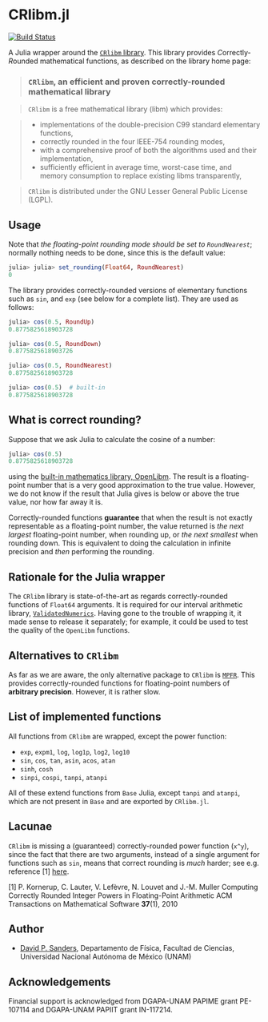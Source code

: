 # CRlibm.jl

[![Build Status](https://travis-ci.org/dpsanders/CRlibm.jl.svg?branch=master)](https://travis-ci.org/dpsanders/CRlibm.jl)

A Julia wrapper around the [`CRlibm` library](http://lipforge.ens-lyon.fr/www/crlibm/). This library provides *C*orrectly-*R*ounded mathematical functions, as described on the
library home page:


> ### `CRlibm`, an efficient and proven correctly-rounded mathematical library

> `CRlibm` is a free mathematical library (libm) which provides:

> - implementations of the double-precision C99 standard elementary functions,
> - correctly rounded in the four IEEE-754 rounding modes,
> - with a comprehensive proof of both the algorithms used and their implementation,
> - sufficiently efficient in average time, worst-case time, and memory consumption to replace existing libms transparently,

> `CRlibm` is distributed under the GNU Lesser General Public License (LGPL).

## Usage

Note that *the floating-point rounding mode should be set to `RoundNearest`*; normally nothing needs to be done,
since this is the default value:

```julia
julia> julia> set_rounding(Float64, RoundNearest)
0
```

The library provides correctly-rounded versions of elementary functions such as
`sin`, and  `exp` (see below for a complete list). They are used as follows:


```julia
julia> cos(0.5, RoundUp)
0.8775825618903728

julia> cos(0.5, RoundDown)
0.8775825618903726

julia> cos(0.5, RoundNearest)
0.8775825618903728

julia> cos(0.5)  # built-in
0.8775825618903728
```

## What is correct rounding?
Suppose that we ask Julia to calculate the cosine of a number:
```julia
julia> cos(0.5)
0.8775825618903728
```
using the [built-in mathematics library, OpenLibm](https://github.com/JuliaLang/openlibm).
The result is a floating-point number that is a very good approximation to the
true value. However, we do not know if the result that Julia gives is below or
above the true value, nor how far away it is.

Correctly-rounded functions **guarantee** that when the result is not
exactly representable as a floating-point number, the value returned is *the next
largest* floating-point number, when rounding up, or *the next smallest* when
rounding down. This is equivalent to doing the calculation in infinite
precision and *then* performing the rounding.

## Rationale for the Julia wrapper

The `CRlibm` library is state-of-the-art as regards correctly-rounded
functions of `Float64` arguments. It is required for our interval arithmetic library,
[`ValidatedNumerics`](https://github.com/dpsanders/ValidatedNumerics.jl).
Having gone to the trouble of wrapping it, it made sense to release it separately;
for example, it could be used to test the quality of the `OpenLibm` functions.

## Alternatives to `CRlibm`

As far as we are aware, the only alternative package to `CRlibm` is [`MPFR`](http://www.mpfr.org/). This provides correctly-rounded functions for
floating-point numbers of **arbitrary precision**. However, it is rather slow.

## List of implemented functions

All functions from `CRlibm` are wrapped, except the power function:
- `exp`, `expm1`, `log`, `log1p`, `log2`, `log10`
- `sin`, `cos`, `tan`, `asin`, `acos`, `atan`
- `sinh`, `cosh`
- `sinpi`, `cospi`, `tanpi`, `atanpi`

All of these extend functions from `Base` Julia, except `tanpi` and `atanpi`,
which are not present in `Base` and are exported by `CRlibm.jl`.

## Lacunae

`CRlibm` is missing a (guaranteed) correctly-rounded power function (`x^y`), since the fact
that there are two arguments, instead of a single argument for functions such
as `sin`, means that correct rounding is *much* harder; see e.g. reference [1]  [here](http://perso.ens-lyon.fr/jean-michel.muller/p1-Kornerup.pdf).

[1] P. Kornerup, C. Lauter, V. Lefèvre, N. Louvet and J.-M. Muller
Computing Correctly Rounded Integer Powers in Floating-Point Arithmetic
ACM Transactions on Mathematical Software **37**(1), 2010

## Author
- [David P. Sanders](http://sistemas.fciencias.unam.mx/~dsanders),
Departamento de Física, Facultad de Ciencias, Universidad Nacional Autónoma de México (UNAM)

## Acknowledgements ##
Financial support is acknowledged from DGAPA-UNAM PAPIME grant PE-107114 and DGAPA-UNAM PAPIIT grant IN-117214.
